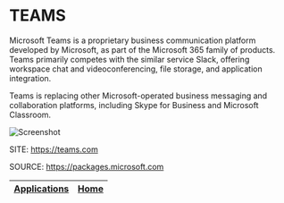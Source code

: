 # TEAMS

 Microsoft Teams is a proprietary business communication platform
 developed by Microsoft, as part of the Microsoft 365 family of 
 products. Teams primarily competes with the similar service Slack,
 offering workspace chat and videoconferencing, file storage, and 
 application integration.
 
 Teams is replacing other Microsoft-operated business messaging and 
 collaboration platforms, including Skype for Business and Microsoft 
 Classroom.
 
 ![Screenshot](https://dl.flathub.org/repo/screenshots/com.github.IsmaelMartinez.teams_for_linux-stable/752x423/com.github.IsmaelMartinez.teams_for_linux-3be0de1829a200467d5f48d0381c802f.png)
 
 SITE: https://teams.com

 SOURCE: https://packages.microsoft.com

 | [Applications](https://portable-linux-apps.github.io/apps.html) | [Home](https://portable-linux-apps.github.io)
 | --- | --- |
